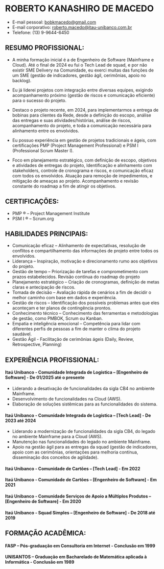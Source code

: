 
# ROBERTO KANASHIRO DE MACEDO

- E-mail pessoal: bobkmacedo@gmail.com
- E-mail corporativo: roberto.macedo@itau-unibanco.com.br
- Telefone: (13) 9-9644-6450

## RESUMO PROFISSIONAL:

- A minha formação inicial é a de Engenheiro de Software (Mainframe e Cloud). Até o final de 2024 eu fui o Tech Lead de squad, e por não existir SME Delivery na Comunidade, eu exerci muitas das funções de um SME (gestão de indicadores, gestão ágil, cerimônias, apoio no backlog).

- Eu já liderei projetos com integração entre diversas equipes, exigindo acompanhamento próximo (gestão de riscos e comunicação eficiente) para o sucesso do projeto.  

- Destaco o projeto recente, em 2024, para implementarmos a entrega de bobinas para clientes da Rede, desde a definição do escopo, análise das entregas e suas atividades/histórias, análise de riscos, acompanhamento do projeto, e toda a comunicação necessária para alinhamento entre os envolvidos.

- Eu possuo experiência em gestão de projetos tradicionais e ágeis, com certificações PMP (Project Management Professional) e PSM I (Professional Scrum Master I). 

- Foco em planejamento estratégico, com definição de escopo, objetivos e atividades de entregas do projeto, Identificação e alinhamento com stakeholders, controle de cronograma e riscos, e comunicação eficaz com todos os envolvidos. Atuação para remoção de impedimentos, e mitigação de ameaças ao projeto. Acompanhamento e revisão constante do roadmap a fim de atingir os objetivos.

## CERTIFICAÇÕES:

- PMP ® – Project Management Institute
- PSM I ® – Scrum.org

## HABILIDADES PRINCIPAIS:

- Comunicação eficaz – Alinhamento de expectativas, resolução de conflitos e compartilhamento das informações de projeto entre todos os envolvidos.
- Liderança – Inspiração, motivação e direcionamento rumo aos objetivos do projeto.
- Gestão de tempo – Priorização de tarefas e comprometimento com prazos estabelecidos. Revisão contínua do roadmap do projeto
- Planejamento estratégico – Criação de cronogramas, definição de metas claras e antecipação de riscos.
- Tomada de decisão – Avaliação rápida de cenários a fim de decidir o melhor caminho com base em dados e experiência.
- Gestão de riscos – Identificação dos possíveis problemas antes que eles aconteçam e ter planos de contingência prontos.
- Conhecimento técnico – Conhecimento das ferramentas e metodologias de gestão, como PMBOK, Scrum ou Kanban.
- Empatia e inteligência emocional – Competência para lidar com diferentes perfis de pessoas a fim de manter o clima do projeto saudável.
- Gestão Ágil - Facilitação de cerimônias ágeis (Daily, Review, Retrospective, Planning)

## EXPERIÊNCIA PROFISSIONAL:

#### Itaú Unibanco - Comunidade Integrada de Logística – [Engenheiro de Software] - De 01/2025 até o presente
- Liderando a desativação de funcionalidades da sigla CB4 no ambiente Mainframe.
- Desenvolvimento de funcionalidades na Cloud (AWS).
- Elaboração de soluções sistêmicas para as funcionalidades do sistema.

#### Itaú Unibanco - Comunidade Integrada de Logística – [Tech Lead] - De 2023 até 2024
- Liderando a modernização de funcionalidades da sigla CB4, do legado no ambiente Mainframe para a Cloud (AWS).
- Manutenção nas funcionalidades do legado no ambiente Mainframe.
- Apoio na gestão ágil para as entregas da squad (gestão de indicadores, apoio com as cerimônias, orientações para melhoria contínua, disseminação dos conceitos de agilidade).

#### Itaú Unibanco - Comunidade de Cartões – [Tech Lead] - Em 2022

#### Itaú Unibanco - Comunidade de Cartões – [Engenheiro de Software] - Em 2021

#### Itaú Unibanco - Comunidade Serviços de Apoio a Múltiplos Produtos – [Engenheiro de Software] - Em 2020

#### Itaú Unibanco - Squad Simples – [Engenheiro de Software] - De 2018 até 2019

## FORMAÇÃO ACADÊMICA:

#### FASP – Pós-graduação em Consultoria em Internet - Conclusão em 1999

#### UNISANTOS – Graduação em Bacharelado de Matemática aplicada à Informática - Conclusão em 1989
